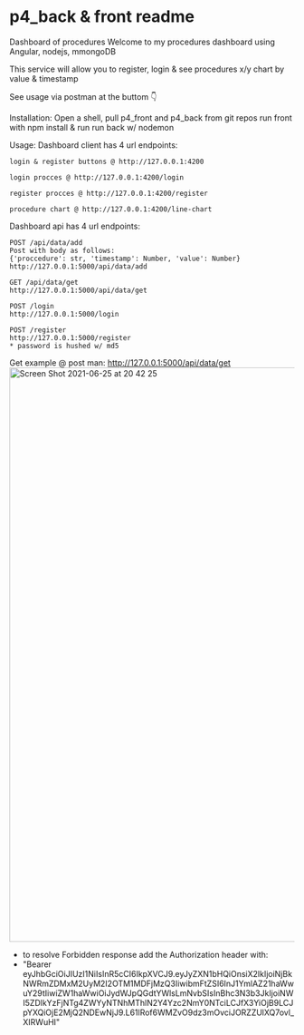 # p4_back & front readme

Dashboard of procedures
Welcome to my procedures dashboard using Angular, nodejs, mmongoDB

This service will allow you to register, login & see procedures x/y chart by value & timestamp

See usage via postman at the buttom 👇

Installation:
  Open a shell, pull p4_front and p4_back from git repos
  run front with npm install & run
  run back w/ nodemon

Usage:
  Dashboard client has 4 url endpoints:
    
    login & register buttons @ http://127.0.0.1:4200
    
    login procces @ http://127.0.0.1:4200/login
    
    register procces @ http://127.0.0.1:4200/register

    procedure chart @ http://127.0.0.1:4200/line-chart

  Dashboard api has 4 url endpoints:
    
    POST /api/data/add
    Post with body as follows:
    {'proccedure': str, 'timestamp': Number, 'value': Number}
    http://127.0.0.1:5000/api/data/add

    GET /api/data/get
    http://127.0.0.1:5000/api/data/get

    POST /login
    http://127.0.0.1:5000/login

    POST /register
    http://127.0.0.1:5000/register
    * password is hushed w/ md5


Get example @ post man:
http://127.0.0.1:5000/api/data/get
<img width="1013" alt="Screen Shot 2021-06-25 at 20 42 25" src="https://user-images.githubusercontent.com/44895102/123464728-e031dc80-d5f5-11eb-83fc-c871a52101ec.png">

* to resolve Forbidden response add the Authorization header with:
* "Bearer eyJhbGciOiJIUzI1NiIsInR5cCI6IkpXVCJ9.eyJyZXN1bHQiOnsiX2lkIjoiNjBkNWRmZDMxM2UyM2I2OTM1MDFjMzQ3IiwibmFtZSI6InJ1YmlAZ21haWwuY29tIiwiZW1haWwiOiJydWJpQGdtYWlsLmNvbSIsInBhc3N3b3JkIjoiNWI5ZDlkYzFjNTg4ZWYyNTNhMThlN2Y4Yzc2NmY0NTciLCJfX3YiOjB9LCJpYXQiOjE2MjQ2NDEwNjJ9.L61lRof6WMZvO9dz3mOvciJORZZUlXQ7ovl_XIRWuHI"
